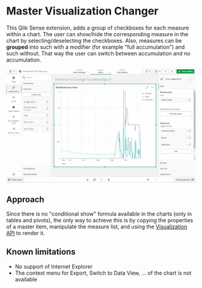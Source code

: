 # Master Visualization Changer

This Qlik Sense extension, adds a group of checkboxes for each measure within a chart. The user can show/hide the corresponding
measure in the chart by selecting/deselecting the checkboxes. Also, measures can be **grouped** into such with a modifier (for example 
"full accumulation") and such without. That way the user can switch between accumulation and no accumulation.

![screenshot](./pics/demo.gif "screenshot")

## Approach
Since there is no "conditional show" formula available in the
charts (only in tables and pivots), the only way to achieve this is by copying the properties of a master item, manipulate the
measure list, and using the [Visualization API](https://help.qlik.com/en-US/sense-developer/May2021/Subsystems/APIs/Content/Sense_ClientAPIs/CapabilityAPIs/VisualizationAPI/create-method.htm)  to render it.

## Known limitations

* No support of Internet Explorer
* The context menu for Export, Switch to Data View, ... of the chart is not available
 
